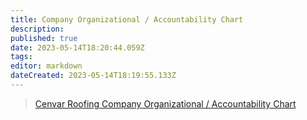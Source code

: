 ```yaml
---
title: Company Organizational / Accountability Chart
description: 
published: true
date: 2023-05-14T18:20:44.059Z
tags: 
editor: markdown
dateCreated: 2023-05-14T18:19:55.133Z
---
```


> [Cenvar Roofing Company Organizational / Accountability Chart](https://docs.google.com/drawings/d/14BbrqjdbzPaS1BjUNB8gClRZgAJiAqmqw3AVYUXbAmA/edit)